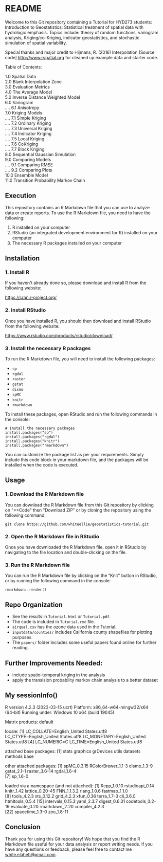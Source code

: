 # README 

Welcome to this Git repository containing a Tutorial for HYD273 students: Introduction to Geostatistics: Statistical treatment of spatial data with hydrologic emphasis. Topics include: theory of random functions, variogram analysis, Kriging/co-Kriging, indicator geostatistics, and stochastic simulation of spatial variability.

Special thanks and major credit to Hijmans, R. (2016) Interpolation [Source code] http://www.rspatial.org for cleaned up example data and starter code. 

Table of Contents: 

1.0 Spatial Data  
2.0 Blank Interpolation Zone  
3.0 Evaluation Metrics  
4.0 The Average Model  
5.0 Inverse Distance Weighted Model  
6.0 Variogram  
    .... 6.1 Anisotropy  
7.0 Kriging Models  
    .... 7.1 Simple Kriging  
    .... 7.2 Ordinary Kriging  
    .... 7.3 Universal Kriging  
    .... 7.4 Indicator Kriging   
    .... 7.5 Local Kriging  
    .... 7.6 CoKriging  
    .... 7.7 Block Kriging  
8.0 Sequential Gaussian Simulation  
9.0 Comparing Models  
    .... 9.1 Comparing RMSE   
    .... 9.2 Comparing Plots  
10.0 Ensemble Model  
11.0 Transition Probability Markov Chain 

## Execution
This repository contains an R Markdown file that you can use to analyze data or create reports. To use the R Markdown file, you need to have the following:

1. R installed on your computer
2. RStudio (an integrated development environment for R) installed on your computer
3. The necessary R packages installed on your computer

## Installation

### 1. Install R

If you haven't already done so, please download and install R from the following website:

https://cran.r-project.org/

### 2. Install RStudio

Once you have installed R, you should then download and install RStudio from the following website:

https://www.rstudio.com/products/rstudio/download/

### 3. Install the necessary R packages

To run the R Markdown file, you will need to install the following packages:

- `sp`
- `rgdal`
- `raster`
- `gstat`
- `dismo`
- `spMC`
- `knitr`
- `rmarkdown`

To install these packages, open RStudio and run the following commands in the console:

```
# Install the necessary packages
install.packages("sp")
install.packages("rgdal")
install.packages("knitr")
install.packages("rmarkdown")
``` 

You can customize the package list as per your requirements. Simply include this code block in your markdown file, and the packages will be installed when the code is executed.

## Usage

### 1. Download the R Markdown file

You can download the R Markdown file from this Git repository by clicking on  "<>Code" then "Download ZIP" or by cloning the repository using the following command:

```
git clone https://github.com/whiteellie/geostatistics-tutorial.git
```

### 2. Open the R Markdown file in RStudio

Once you have downloaded the R Markdown file, open it in RStudio by navigating to the file location and double-clicking on the file.

### 3. Run the R Markdown file

You can run the R Markdown file by clicking on the "Knit" button in RStudio, or by running the following command in the console:

```
rmarkdown::render()
```

## Repo Organization
* See the results in `Tutorial.html` or `Tutorial.pdf`.
* The code is included in `Tutorial.rmd` file.
* `airqual.csv` has the ozone data used in the Tutorial.
* `inputdata/counties/` includes California county shapefiles for plotting purposes.
* The `papers/` folder includes some useful papers found online for further reading.

## Further Improvements Needed:
* include spatio-temporal kriging in the analysis
* apply the transision probability markov chain analysis to a better dataset

## My sessionInfo()
R version 4.2.3 (2023-03-15 ucrt)
Platform: x86_64-w64-mingw32/x64 (64-bit)
Running under: Windows 10 x64 (build 19045)

Matrix products: default

locale:
[1] LC_COLLATE=English_United States.utf8  LC_CTYPE=English_United States.utf8    LC_MONETARY=English_United States.utf8
[4] LC_NUMERIC=C                           LC_TIME=English_United States.utf8    

attached base packages:
[1] stats     graphics  grDevices utils     datasets  methods   base     

other attached packages:
[1] spMC_0.3.15        RColorBrewer_1.1-3 dismo_1.3-9        gstat_2.1-1        raster_3.6-14      rgdal_1.6-4       
[7] sp_1.6-0          

loaded via a namespace (and not attached):
 [1] Rcpp_1.0.10      rstudioapi_0.14  knitr_1.42       lattice_0.20-45  FNN_1.1.3.2      rlang_1.0.6      fastmap_1.1.0   
 [8] tools_4.2.3      xts_0.12.2       grid_4.2.3       xfun_0.36        terra_1.7-3      cli_3.6.0        htmltools_0.5.4 
[15] intervals_0.15.3 yaml_2.3.7       digest_0.6.31    codetools_0.2-19 evaluate_0.20    rmarkdown_2.20   compiler_4.2.3  
[22] spacetime_1.3-0  zoo_1.8-11 

## Conclusion
Thank you for using this Git repository! We hope that you find the R Markdown file useful for your data analysis or report writing needs. If you have any questions or feedback, please feel free to contact me white.elaheh@gmail.com.
